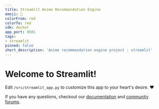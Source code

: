 ```yaml
---
title: Streamlit Anime Recommandation Engine
emoji: 🚀
colorFrom: red
colorTo: red
sdk: docker
app_port: 8501
tags:
- streamlit
pinned: false
short_description: 'Anime recommandation engine project : streamlit'
---
```


# Welcome to Streamlit!

Edit `/src/streamlit_app.py` to customize this app to your heart's desire. :heart:

If you have any questions, checkout our [documentation](https://docs.streamlit.io) and [community
forums](https://discuss.streamlit.io).